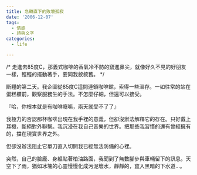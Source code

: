 ```yaml
---
title: 急轉直下的敗壞孤寂
date: '2006-12-07'
tags:
  - 情感
  - 詩與文字
categories:
  - life

---
```

/\* 走進去85度C，那義式咖啡的香氣冷不防的竄進鼻尖，就像好久不見的好朋友一樣，輕輕的擺動著手，要同我敘敘舊。 \*/  
  
斷糧的第二天。我企圖從85度C這間連鎖咖啡館，索得一些溫存。一如往常的站在蛋糕櫃前，觀察服務生的手法。不怎麼仔細，但還可以接受。  
  
『哈，你根本就是有咖啡癮嘛，兩天就受不了了』  
  
我極力的否認那杯咖啡出現在我手裡的意義，但卻沒辦法解釋它的存在。只好戴上耳機，斷絕對外聯繫。我沉浸在我自己音樂的世界。把那些我習慣的還有曾經擁有的，擋在現實世界之外。  
  
但卻沒辦法阻止它單刀直入切開我已經無法防備的心裡。  
  
突然，自己的臉龐、身軀貼著柏油路面，我聞到了無數腳步與車輛留下的訊息。天空下了雨，猶如冰塊的心靈慢慢化成污泥壞水，靜靜的，竄入黑暗的下水道…。